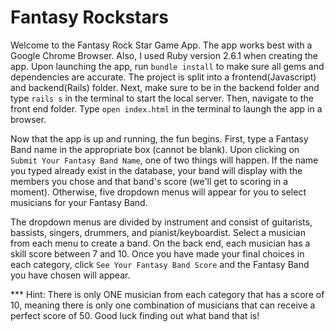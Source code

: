 # Fantasy Rockstars

Welcome to the Fantasy Rock Star Game App. The app works best with a Google Chrome Browser. Also, I used Ruby version 2.6.1 when creating the app. Upon launching the app, run `bundle install` to make sure all gems and dependencies are accurate. The project is split into a frontend(Javascript) and backend(Rails) folder. Next, make sure to be in the backend folder and type `rails s` in the terminal to start the local server. Then, navigate to the front end folder. Type `open index.html` in the terminal to laungh the app in a browser.

Now that the app is up and running, the fun begins. First, type a Fantasy Band name in the appropriate box (cannot be blank). Upon clicking on `Submit Your Fantasy Band Name`, one of two things will happen. If the name you typed already exist in the database, your band will display with the members you chose and that band's score (we'll get to scoring in a moment). Otherwise, five dropdown menus will appear for you to select musicians for your Fantasy Band.

The dropdown menus are divided by instrument and consist of guitarists, bassists, singers, drummers, and pianist/keyboardist. Select a musician from each menu to create a band. On the back end, each musician has a skill score between 7 and 10. Once you have made your final choices in each category, click `See Your Fantasy Band Score` and the Fantasy Band you have chosen will appear.

*** Hint: There is only ONE musician from each category that has a score of 10, meaning there is only one combination of musicians that can receive a perfect score of 50. Good luck finding out what band that is!